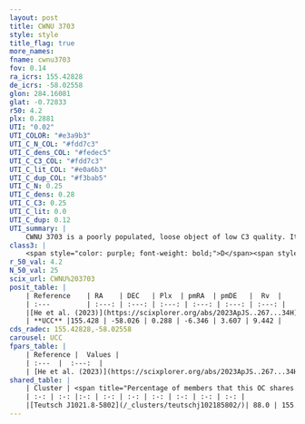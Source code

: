 ```yaml
---
layout: post
title: CWNU 3703
style: style
title_flag: true
more_names: 
fname: cwnu3703
fov: 0.14
ra_icrs: 155.42828
de_icrs: -58.02558
glon: 284.16081
glat: -0.72833
r50: 4.2
plx: 0.2881
UTI: "0.02"
UTI_COLOR: "#e3a9b3"
UTI_C_N_COL: "#fdd7c3"
UTI_C_dens_COL: "#fedec5"
UTI_C_C3_COL: "#fdd7c3"
UTI_C_lit_COL: "#e0a6b3"
UTI_C_dup_COL: "#f3bab5"
UTI_C_N: 0.25
UTI_C_dens: 0.28
UTI_C_C3: 0.25
UTI_C_lit: 0.0
UTI_C_dup: 0.12
UTI_summary: |
    CWNU 3703 is a poorly populated, loose object of low C3 quality. It was recently reported in the literature.<br><br><span style="color: #99180f; font-weight: bold;">Warning: </span>This is likely a duplicate object, which shares a large percentage of members with at least one previously reported entry.
class3: |
    <span style="color: purple; font-weight: bold;">D</span><span style="color: #FFC300; font-weight: bold;">B</span>
r_50_val: 4.2
N_50_val: 25
scix_url: CWNU%203703
posit_table: |
    | Reference    | RA    | DEC   | Plx  | pmRA  | pmDE   |  Rv  |
    | :---         | :---: | :---: | :---: | :---: | :---: | :---: |
    |[He et al. (2023)](https://scixplorer.org/abs/2023ApJS..267...34H) | 155.428 | -58.026 | 0.298 | -6.342 | 3.612 | -- |
    | **UCC** |155.428 | -58.026 | 0.288 | -6.346 | 3.607 | 9.442 | 
cds_radec: 155.42828,-58.02558
carousel: UCC
fpars_table: |
    | Reference |  Values |
    | :---  |  :---:  |
    | [He et al. (2023)](https://scixplorer.org/abs/2023ApJS..267...34H) | `A0=1.95, m-M=12.4, logA=8.6` |
shared_table: |
    | Cluster | <span title="Percentage of members that this OC shares with the ones listed">%</span>   | RA   | DEC   | Plx   | pmRA  | pmDE  | Rv | UTI |
    | :-: | :-: |:-: | :-: | :-: | :-: | :-: | :-: | :-: |
    |[Teutsch J1021.8-5802](/_clusters/teutschj102185802/)| 88.0 | 155.43 | -58.03 | 0.29 | -6.34 | 3.6 | 7.6 |0.17 |
---
```


